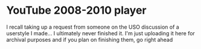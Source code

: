 # YouTube 2008-2010 player
I recall taking up a request from someone on the USO discussion of a userstyle I made... I ultimately never finished it. I'm just uploading it here for archival purposes and if you plan on finishing them, go right ahead
